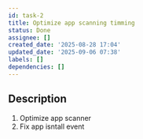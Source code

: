 ```yaml
---
id: task-2
title: Optimize app scanning timming
status: Done
assignee: []
created_date: '2025-08-28 17:04'
updated_date: '2025-09-06 07:38'
labels: []
dependencies: []
---
```


## Description

1. Optimize app scanner
2. Fix app isntall event
